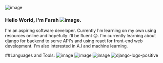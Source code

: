 ![image](https://user-images.githubusercontent.com/43724242/121514073-47477280-c9f4-11eb-8f4a-20d0517e4b47.png)
### Hello World, I'm Farah ![image](https://user-images.githubusercontent.com/43724242/121514400-a60cec00-c9f4-11eb-91d7-265fd00b0be5.png). 
I'm an aspiring software developer. Currently I'm learning on my own using resources online and hopefully I'll be fluent 😉.
I'm currently learning about django for backend to serve API's and using react for front-end web development.
I'm also interested in A.I and machine learning.

##Languages and Tools:
![image](https://user-images.githubusercontent.com/43724242/121515492-e882f880-c9f5-11eb-89c6-a43a029c116b.png)
![image](https://user-images.githubusercontent.com/43724242/121515512-ede04300-c9f5-11eb-8229-bb11e08976b3.png)
![image](https://user-images.githubusercontent.com/43724242/121515533-f5075100-c9f5-11eb-9c71-48d179f1e1cd.png)
![django-logo-positive](https://user-images.githubusercontent.com/43724242/121516259-af975380-c9f6-11eb-9a32-2a6df34e51a4.png)

<!--
**farahfinn/farahfinn** is a ✨ _special_ ✨ repository because its `README.md` (this file) appears on your GitHub profile.

Here are some ideas to get you started:

- 🔭 I’m currently working on ...
- 🌱 I’m currently learning ...
- 👯 I’m looking to collaborate on ...
- 🤔 I’m looking for help with ...
- 💬 Ask me about ...
- 📫 How to reach me: ...
- 😄 Pronouns: ...
- ⚡ Fun fact: ...
-->
